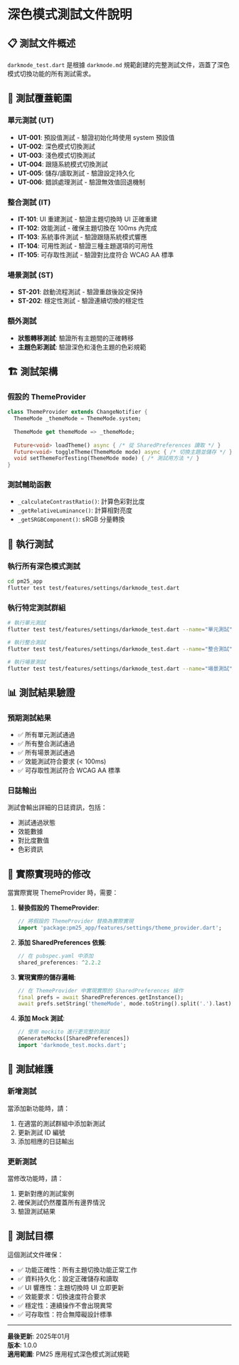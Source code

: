 # 深色模式測試文件說明

## 📋 測試文件概述

`darkmode_test.dart` 是根據 `darkmode.md` 規範創建的完整測試文件，涵蓋了深色模式切換功能的所有測試需求。

## 🎯 測試覆蓋範圍

### 單元測試 (UT)
- **UT-001**: 預設值測試 - 驗證初始化時使用 system 預設值
- **UT-002**: 深色模式切換測試
- **UT-003**: 淺色模式切換測試  
- **UT-004**: 跟隨系統模式切換測試
- **UT-005**: 儲存/讀取測試 - 驗證設定持久化
- **UT-006**: 錯誤處理測試 - 驗證無效值回退機制

### 整合測試 (IT)
- **IT-101**: UI 重建測試 - 驗證主題切換時 UI 正確重建
- **IT-102**: 效能測試 - 確保主題切換在 100ms 內完成
- **IT-103**: 系統事件測試 - 驗證跟隨系統模式響應
- **IT-104**: 可用性測試 - 驗證三種主題選項的可用性
- **IT-105**: 可存取性測試 - 驗證對比度符合 WCAG AA 標準

### 場景測試 (ST)
- **ST-201**: 啟動流程測試 - 驗證重啟後設定保持
- **ST-202**: 穩定性測試 - 驗證連續切換的穩定性

### 額外測試
- **狀態轉移測試**: 驗證所有主題間的正確轉移
- **主題色彩測試**: 驗證深色和淺色主題的色彩規範

## 🏗️ 測試架構

### 假設的 ThemeProvider
```dart
class ThemeProvider extends ChangeNotifier {
  ThemeMode _themeMode = ThemeMode.system;
  
  ThemeMode get themeMode => _themeMode;
  
  Future<void> loadTheme() async { /* 從 SharedPreferences 讀取 */ }
  Future<void> toggleTheme(ThemeMode mode) async { /* 切換主題並儲存 */ }
  void setThemeForTesting(ThemeMode mode) { /* 測試用方法 */ }
}
```

### 測試輔助函數
- `_calculateContrastRatio()`: 計算色彩對比度
- `_getRelativeLuminance()`: 計算相對亮度
- `_getSRGBComponent()`: sRGB 分量轉換

## 🚀 執行測試

### 執行所有深色模式測試
```bash
cd pm25_app
flutter test test/features/settings/darkmode_test.dart
```

### 執行特定測試群組
```bash
# 執行單元測試
flutter test test/features/settings/darkmode_test.dart --name="單元測試"

# 執行整合測試
flutter test test/features/settings/darkmode_test.dart --name="整合測試"

# 執行場景測試
flutter test test/features/settings/darkmode_test.dart --name="場景測試"
```

## 📊 測試結果驗證

### 預期測試結果
- ✅ 所有單元測試通過
- ✅ 所有整合測試通過
- ✅ 所有場景測試通過
- ✅ 效能測試符合要求 (< 100ms)
- ✅ 可存取性測試符合 WCAG AA 標準

### 日誌輸出
測試會輸出詳細的日誌資訊，包括：
- 測試通過狀態
- 效能數據
- 對比度數值
- 色彩資訊

## 🔧 實際實現時的修改

當實際實現 ThemeProvider 時，需要：

1. **替換假設的 ThemeProvider**:
   ```dart
   // 將假設的 ThemeProvider 替換為實際實現
   import 'package:pm25_app/features/settings/theme_provider.dart';
   ```

2. **添加 SharedPreferences 依賴**:
   ```dart
   // 在 pubspec.yaml 中添加
   shared_preferences: ^2.2.2
   ```

3. **實現實際的儲存邏輯**:
   ```dart
   // 在 ThemeProvider 中實現實際的 SharedPreferences 操作
   final prefs = await SharedPreferences.getInstance();
   await prefs.setString('themeMode', mode.toString().split('.').last);
   ```

4. **添加 Mock 測試**:
   ```dart
   // 使用 mockito 進行更完整的測試
   @GenerateMocks([SharedPreferences])
   import 'darkmode_test.mocks.dart';
   ```

## 📝 測試維護

### 新增測試
當添加新功能時，請：
1. 在適當的測試群組中添加新測試
2. 更新測試 ID 編號
3. 添加相應的日誌輸出

### 更新測試
當修改功能時，請：
1. 更新對應的測試案例
2. 確保測試仍然覆蓋所有邊界情況
3. 驗證測試結果

## 🎯 測試目標

這個測試文件確保：
- ✅ 功能正確性：所有主題切換功能正常工作
- ✅ 資料持久化：設定正確儲存和讀取
- ✅ UI 響應性：主題切換時 UI 立即更新
- ✅ 效能要求：切換速度符合要求
- ✅ 穩定性：連續操作不會出現異常
- ✅ 可存取性：符合無障礙設計標準

---

**最後更新**: 2025年01月  
**版本**: 1.0.0  
**適用範圍**: PM25 應用程式深色模式測試規範 